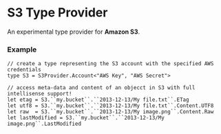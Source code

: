S3 Type Provider
=======================

An experimental type provider for **Amazon S3**.

### Example

    // create a type representing the S3 account with the specified AWS credentials
    type S3 = S3Provider.Account<"AWS Key", "AWS Secret">
    
    // access meta-data and content of an objecct in S3 with full intellisense support!
    let etag = S3.``my.bucket``.``2013-12-13/My file.txt``.ETag
    let utf8 = S3.``my.bucket``.``2013-12-13/My file.txt``.Content.UTF8
    let raw  = S3.``my.bucket``.``2013-12-13/My image.png``.Content.Raw
    let lastModified = S3.``my.bucket``.``2013-12-13/My image.png``.LastModified